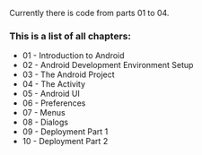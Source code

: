 Currently there is code from parts 01 to 04.

### This is a list of all chapters:
* 01 - Introduction to Android
* 02 - Android Development Environment Setup
* 03 - The Android Project
* 04 - The Activity
* 05 - Android UI
* 06 - Preferences
* 07 - Menus
* 08 - Dialogs
* 09 - Deployment Part 1
* 10 - Deployment Part 2